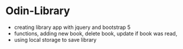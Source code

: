 # Odin-Library

- creating library app with jquery and bootstrap 5
- functions, adding new book, delete book, update if book was read,
- using local storage to  save library